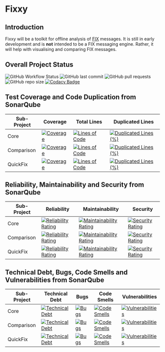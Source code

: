 # Fixxy

## Introduction

Fixxy will be a toolkit for offline analysis of [FIX](https://en.wikipedia.org/wiki/Financial_Information_eXchange)
messages. It is still in early development and is **not** intended to be a FIX messaging engine. Rather, it will help
with visualising and comparing FIX messages.

## Overall Project Status

![GitHub Workflow Status](https://img.shields.io/github/actions/workflow/status/expotential-online/fixxy/build.yml) ![GitHub last commit](https://img.shields.io/github/last-commit/expotential-online/fixxy) ![GitHub pull requests](https://img.shields.io/github/issues-pr/expotential-online/fixxy) ![GitHub repo size](https://img.shields.io/github/repo-size/expotential-online/fixxy) [![Codacy Badge](https://app.codacy.com/project/badge/Grade/006eaf62215d448984dd6aa660630547)](https://www.codacy.com/gh/expotential-online/fixxy/dashboard?utm_source=github.com&amp;utm_medium=referral&amp;utm_content=expotential-online/fixxy&amp;utm_campaign=Badge_Grade)

## Test Coverage and Code Duplication from SonarQube

| Sub-Project | Coverage                                                                                                                                                                                                       | Total Lines                                                                                                                                                                                                      | Duplicated Lines                                                                                                                                                                                                                           |  
|-------------|----------------------------------------------------------------------------------------------------------------------------------------------------------------------------------------------------------------|------------------------------------------------------------------------------------------------------------------------------------------------------------------------------------------------------------------|--------------------------------------------------------------------------------------------------------------------------------------------------------------------------------------------------------------------------------------------|
| Core        | [![Coverage](https://sonarcloud.io/api/project_badges/measure?project=expotential-online%3Afixxy.core&metric=coverage)](https://sonarcloud.io/summary/new_code?id=expotential-online%3Afixxy.core)             | [![Lines of Code](https://sonarcloud.io/api/project_badges/measure?project=expotential-online%3Afixxy.core&metric=ncloc)](https://sonarcloud.io/summary/new_code?id=expotential-online%3Afixxy.core)             | [![Duplicated Lines (%)](https://sonarcloud.io/api/project_badges/measure?project=expotential-online%3Afixxy.core&metric=duplicated_lines_density)](https://sonarcloud.io/summary/new_code?id=expotential-online%3Afixxy.core)             | 
| Comparison  | [![Coverage](https://sonarcloud.io/api/project_badges/measure?project=expotential-online%3Afixxy.comparison&metric=coverage)](https://sonarcloud.io/summary/new_code?id=expotential-online%3Afixxy.comparison) | [![Lines of Code](https://sonarcloud.io/api/project_badges/measure?project=expotential-online%3Afixxy.comparison&metric=ncloc)](https://sonarcloud.io/summary/new_code?id=expotential-online%3Afixxy.comparison) | [![Duplicated Lines (%)](https://sonarcloud.io/api/project_badges/measure?project=expotential-online%3Afixxy.comparison&metric=duplicated_lines_density)](https://sonarcloud.io/summary/new_code?id=expotential-online%3Afixxy.comparison) |
| QuickFix    | [![Coverage](https://sonarcloud.io/api/project_badges/measure?project=expotential-online%3Afixxy.quickfix&metric=coverage)](https://sonarcloud.io/summary/new_code?id=expotential-online%3Afixxy.quickfix)     | [![Lines of Code](https://sonarcloud.io/api/project_badges/measure?project=expotential-online%3Afixxy.quickfix&metric=ncloc)](https://sonarcloud.io/summary/new_code?id=expotential-online%3Afixxy.quickfix)     | [![Duplicated Lines (%)](https://sonarcloud.io/api/project_badges/measure?project=expotential-online%3Afixxy.quickfix&metric=duplicated_lines_density)](https://sonarcloud.io/summary/new_code?id=expotential-online%3Afixxy.quickfix)     |

## Reliability, Maintainability and Security from SonarQube

| Sub-Project | Reliability                                                                                                                                                                                                                        | Maintainability                                                                                                                                                                                                                  | Security                                                                                                                                                                                                                     |
|-------------|------------------------------------------------------------------------------------------------------------------------------------------------------------------------------------------------------------------------------------|----------------------------------------------------------------------------------------------------------------------------------------------------------------------------------------------------------------------------------|------------------------------------------------------------------------------------------------------------------------------------------------------------------------------------------------------------------------------|
| Core        | [![Reliability Rating](https://sonarcloud.io/api/project_badges/measure?project=expotential-online%3Afixxy.core&metric=reliability_rating)](https://sonarcloud.io/summary/new_code?id=expotential-online%3Afixxy.core)             | [![Maintainability Rating](https://sonarcloud.io/api/project_badges/measure?project=expotential-online%3Afixxy.core&metric=sqale_rating)](https://sonarcloud.io/summary/new_code?id=expotential-online%3Afixxy.core)             | [![Security Rating](https://sonarcloud.io/api/project_badges/measure?project=expotential-online%3Afixxy.core&metric=security_rating)](https://sonarcloud.io/summary/new_code?id=expotential-online%3Afixxy.core)             |
| Comparison  | [![Reliability Rating](https://sonarcloud.io/api/project_badges/measure?project=expotential-online%3Afixxy.comparison&metric=reliability_rating)](https://sonarcloud.io/summary/new_code?id=expotential-online%3Afixxy.comparison) | [![Maintainability Rating](https://sonarcloud.io/api/project_badges/measure?project=expotential-online%3Afixxy.comparison&metric=sqale_rating)](https://sonarcloud.io/summary/new_code?id=expotential-online%3Afixxy.comparison) | [![Security Rating](https://sonarcloud.io/api/project_badges/measure?project=expotential-online%3Afixxy.comparison&metric=security_rating)](https://sonarcloud.io/summary/new_code?id=expotential-online%3Afixxy.comparison) |
| QuickFix    | [![Reliability Rating](https://sonarcloud.io/api/project_badges/measure?project=expotential-online%3Afixxy.quickfix&metric=reliability_rating)](https://sonarcloud.io/summary/new_code?id=expotential-online%3Afixxy.quickfix)     | [![Maintainability Rating](https://sonarcloud.io/api/project_badges/measure?project=expotential-online%3Afixxy.quickfix&metric=sqale_rating)](https://sonarcloud.io/summary/new_code?id=expotential-online%3Afixxy.quickfix)     | [![Security Rating](https://sonarcloud.io/api/project_badges/measure?project=expotential-online%3Afixxy.quickfix&metric=security_rating)](https://sonarcloud.io/summary/new_code?id=expotential-online%3Afixxy.quickfix)     |

## Technical Debt, Bugs, Code Smells and Vulnerabilities from SonarQube

| Sub-Project | Technical Debt                                                                                                                                                                                                          | Bugs                                                                                                                                                                                                   | Code Smells                                                                                                                                                                                                          | Vulnerabilities                                                                                                                                                                                                              |
|-------------|-------------------------------------------------------------------------------------------------------------------------------------------------------------------------------------------------------------------------|--------------------------------------------------------------------------------------------------------------------------------------------------------------------------------------------------------|----------------------------------------------------------------------------------------------------------------------------------------------------------------------------------------------------------------------|------------------------------------------------------------------------------------------------------------------------------------------------------------------------------------------------------------------------------|
| Core        | [![Technical Debt](https://sonarcloud.io/api/project_badges/measure?project=expotential-online%3Afixxy.core&metric=sqale_index)](https://sonarcloud.io/summary/new_code?id=expotential-online%3Afixxy.core)             | [![Bugs](https://sonarcloud.io/api/project_badges/measure?project=expotential-online%3Afixxy.core&metric=bugs)](https://sonarcloud.io/summary/new_code?id=expotential-online%3Afixxy.core)             | [![Code Smells](https://sonarcloud.io/api/project_badges/measure?project=expotential-online%3Afixxy.core&metric=code_smells)](https://sonarcloud.io/summary/new_code?id=expotential-online%3Afixxy.core)             | [![Vulnerabilities](https://sonarcloud.io/api/project_badges/measure?project=expotential-online%3Afixxy.core&metric=vulnerabilities)](https://sonarcloud.io/summary/new_code?id=expotential-online%3Afixxy.core)             |
| Comparison  | [![Technical Debt](https://sonarcloud.io/api/project_badges/measure?project=expotential-online%3Afixxy.comparison&metric=sqale_index)](https://sonarcloud.io/summary/new_code?id=expotential-online%3Afixxy.comparison) | [![Bugs](https://sonarcloud.io/api/project_badges/measure?project=expotential-online%3Afixxy.comparison&metric=bugs)](https://sonarcloud.io/summary/new_code?id=expotential-online%3Afixxy.comparison) | [![Code Smells](https://sonarcloud.io/api/project_badges/measure?project=expotential-online%3Afixxy.comparison&metric=code_smells)](https://sonarcloud.io/summary/new_code?id=expotential-online%3Afixxy.comparison) | [![Vulnerabilities](https://sonarcloud.io/api/project_badges/measure?project=expotential-online%3Afixxy.comparison&metric=vulnerabilities)](https://sonarcloud.io/summary/new_code?id=expotential-online%3Afixxy.comparison) |
| QuickFix    | [![Technical Debt](https://sonarcloud.io/api/project_badges/measure?project=expotential-online%3Afixxy.quickfix&metric=sqale_index)](https://sonarcloud.io/summary/new_code?id=expotential-online%3Afixxy.quickfix)     | [![Bugs](https://sonarcloud.io/api/project_badges/measure?project=expotential-online%3Afixxy.quickfix&metric=bugs)](https://sonarcloud.io/summary/new_code?id=expotential-online%3Afixxy.quickfix)     | [![Code Smells](https://sonarcloud.io/api/project_badges/measure?project=expotential-online%3Afixxy.quickfix&metric=code_smells)](https://sonarcloud.io/summary/new_code?id=expotential-online%3Afixxy.quickfix)     | [![Vulnerabilities](https://sonarcloud.io/api/project_badges/measure?project=expotential-online%3Afixxy.quickfix&metric=vulnerabilities)](https://sonarcloud.io/summary/new_code?id=expotential-online%3Afixxy.quickfix)     |